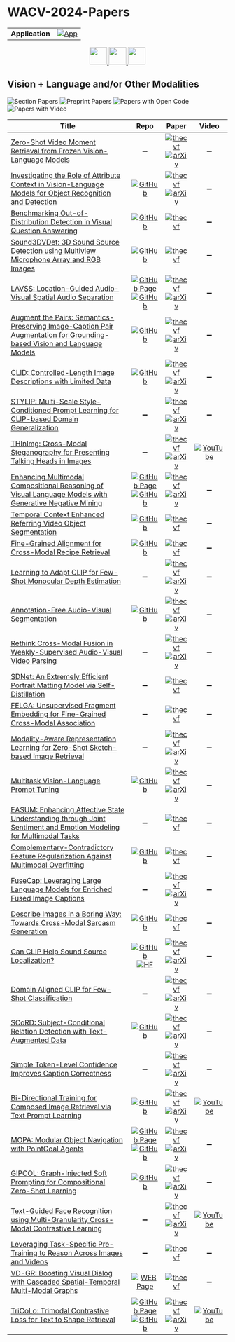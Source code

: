# WACV-2024-Papers

<table>
    <tr>
        <td><strong>Application</strong></td>
        <td>
            <a href="https://huggingface.co/spaces/DmitryRyumin/NewEraAI-Papers" style="float:left;">
                <img src="https://img.shields.io/badge/🤗-NewEraAI--Papers-FFD21F.svg" alt="App" />
            </a>
        </td>
    </tr>
</table>

<div align="center">
    <a href="https://github.com/DmitryRyumin/WACV-2024-Papers/blob/main/sections/generative_models_for_image_video_3d.md">
        <img src="https://cdn.jsdelivr.net/gh/DmitryRyumin/NewEraAI-Papers@main/images/left.svg" width="40" alt="" />
    </a>
    <a href="https://github.com/DmitryRyumin/WACV-2024-Papers/">
        <img src="https://cdn.jsdelivr.net/gh/DmitryRyumin/NewEraAI-Papers@main/images/home.svg" width="40" alt="" />
    </a>
    <a href="https://github.com/DmitryRyumin/WACV-2024-Papers/blob/main/sections/visualization.md">
        <img src="https://cdn.jsdelivr.net/gh/DmitryRyumin/NewEraAI-Papers@main/images/right.svg" width="40" alt="" />
    </a>
</div>

## Vision + Language and/or Other Modalities

![Section Papers](https://img.shields.io/badge/Section%20Papers-34-42BA16) ![Preprint Papers](https://img.shields.io/badge/Preprint%20Papers-23-b31b1b) ![Papers with Open Code](https://img.shields.io/badge/Papers%20with%20Open%20Code-19-1D7FBF) ![Papers with Video](https://img.shields.io/badge/Papers%20with%20Video-4-FF0000)

| **Title** | **Repo** | **Paper** | **Video** |
|-----------|:--------:|:---------:|:---------:|
| [Zero-Shot Video Moment Retrieval from Frozen Vision-Language Models](https://openaccess.thecvf.com/content/WACV2024/html/Luo_Zero-Shot_Video_Moment_Retrieval_From_Frozen_Vision-Language_Models_WACV_2024_paper.html) | :heavy_minus_sign: | [![thecvf](https://img.shields.io/badge/pdf-thecvf-7395C5.svg)](https://openaccess.thecvf.com/content/WACV2024/papers/Luo_Zero-Shot_Video_Moment_Retrieval_From_Frozen_Vision-Language_Models_WACV_2024_paper.pdf) <br /> [![arXiv](https://img.shields.io/badge/arXiv-2309.00661-b31b1b.svg)](http://arxiv.org/abs/2309.00661) | :heavy_minus_sign: |
| [Investigating the Role of Attribute Context in Vision-Language Models for Object Recognition and Detection](https://openaccess.thecvf.com/content/WACV2024/html/Buettner_Investigating_the_Role_of_Attribute_Context_in_Vision-Language_Models_for_WACV_2024_paper.html) | [![GitHub](https://img.shields.io/github/stars/krbuettner/attributes_and_vlms?style=flat)](https://github.com/krbuettner/attributes_and_vlms) | [![thecvf](https://img.shields.io/badge/pdf-thecvf-7395C5.svg)](https://openaccess.thecvf.com/content/WACV2024/papers/Buettner_Investigating_the_Role_of_Attribute_Context_in_Vision-Language_Models_for_WACV_2024_paper.pdf) <br /> [![arXiv](https://img.shields.io/badge/arXiv-2303.10093-b31b1b.svg)](http://arxiv.org/abs/2303.10093) | :heavy_minus_sign: |
| [Benchmarking Out-of-Distribution Detection in Visual Question Answering](https://openaccess.thecvf.com/content/WACV2024/html/Shi_Benchmarking_Out-of-Distribution_Detection_in_Visual_Question_Answering_WACV_2024_paper.html) | [![GitHub](https://img.shields.io/github/stars/Sxx1995/Benchmarking-Out-of-Distribution-Detection-in-Visual-Question-Answering?style=flat)](https://github.com/Sxx1995/Benchmarking-Out-of-Distribution-Detection-in-Visual-Question-Answering) | [![thecvf](https://img.shields.io/badge/pdf-thecvf-7395C5.svg)](https://openaccess.thecvf.com/content/WACV2024/papers/Shi_Benchmarking_Out-of-Distribution_Detection_in_Visual_Question_Answering_WACV_2024_paper.pdf) | :heavy_minus_sign: |
| [Sound3DVDet: 3D Sound Source Detection using Multiview Microphone Array and RGB Images](https://openaccess.thecvf.com/content/WACV2024/html/He_Sound3DVDet_3D_Sound_Source_Detection_Using_Multiview_Microphone_Array_and_WACV_2024_paper.html) | [![GitHub](https://img.shields.io/github/stars/yuhanghe01/Sound3DVDet?style=flat)](https://github.com/yuhanghe01/Sound3DVDet) | [![thecvf](https://img.shields.io/badge/pdf-thecvf-7395C5.svg)](https://openaccess.thecvf.com/content/WACV2024/papers/He_Sound3DVDet_3D_Sound_Source_Detection_Using_Multiview_Microphone_Array_and_WACV_2024_paper.pdf) | :heavy_minus_sign: |
| [LAVSS: Location-Guided Audio-Visual Spatial Audio Separation](https://openaccess.thecvf.com/content/WACV2024/html/Ye_LAVSS_Location-Guided_Audio-Visual_Spatial_Audio_Separation_WACV_2024_paper.html) | [![GitHub Page](https://img.shields.io/badge/GitHub-Page-159957.svg)](https://yyx666660.github.io/LAVSS/) <br /> [![GitHub](https://img.shields.io/github/stars/YYX666660/LAVSS?style=flat)](https://github.com/YYX666660/LAVSS) | [![thecvf](https://img.shields.io/badge/pdf-thecvf-7395C5.svg)](https://openaccess.thecvf.com/content/WACV2024/papers/Ye_LAVSS_Location-Guided_Audio-Visual_Spatial_Audio_Separation_WACV_2024_paper.pdf) <br /> [![arXiv](https://img.shields.io/badge/arXiv-2310.20446-b31b1b.svg)](http://arxiv.org/abs/2310.20446) | :heavy_minus_sign: |
| [Augment the Pairs: Semantics-Preserving Image-Caption Pair Augmentation for Grounding-based Vision and Language Models](https://openaccess.thecvf.com/content/WACV2024/html/Yi_Augment_the_Pairs_Semantics-Preserving_Image-Caption_Pair_Augmentation_for_Grounding-Based_Vision_WACV_2024_paper.html) | [![GitHub](https://img.shields.io/github/stars/amzn/augment-the-pairs-wacv2024?style=flat)](https://github.com/amzn/augment-the-pairs-wacv2024) | [![thecvf](https://img.shields.io/badge/pdf-thecvf-7395C5.svg)](https://openaccess.thecvf.com/content/WACV2024/papers/Yi_Augment_the_Pairs_Semantics-Preserving_Image-Caption_Pair_Augmentation_for_Grounding-Based_Vision_WACV_2024_paper.pdf) <br /> [![arXiv](https://img.shields.io/badge/arXiv-2311.02536-b31b1b.svg)](http://arxiv.org/abs/2311.02536) | :heavy_minus_sign: |
| [CLID: Controlled-Length Image Descriptions with Limited Data](https://openaccess.thecvf.com/content/WACV2024/html/Hirsch_CLID_Controlled-Length_Image_Descriptions_With_Limited_Data_WACV_2024_paper.html) | [![GitHub](https://img.shields.io/github/stars/Eladhi/CLID?style=flat)](https://github.com/Eladhi/CLID) | [![thecvf](https://img.shields.io/badge/pdf-thecvf-7395C5.svg)](https://openaccess.thecvf.com/content/WACV2024/papers/Hirsch_CLID_Controlled-Length_Image_Descriptions_With_Limited_Data_WACV_2024_paper.pdf) <br /> [![arXiv](https://img.shields.io/badge/arXiv-2211.14835-b31b1b.svg)](http://arxiv.org/abs/2211.14835) | :heavy_minus_sign: |
| [STYLIP: Multi-Scale Style-Conditioned Prompt Learning for CLIP-based Domain Generalization](https://openaccess.thecvf.com/content/WACV2024/html/Bose_STYLIP_Multi-Scale_Style-Conditioned_Prompt_Learning_for_CLIP-Based_Domain_Generalization_WACV_2024_paper.html) | :heavy_minus_sign: | [![thecvf](https://img.shields.io/badge/pdf-thecvf-7395C5.svg)](https://openaccess.thecvf.com/content/WACV2024/papers/Bose_STYLIP_Multi-Scale_Style-Conditioned_Prompt_Learning_for_CLIP-Based_Domain_Generalization_WACV_2024_paper.pdf) <br /> [![arXiv](https://img.shields.io/badge/arXiv-2302.09251-b31b1b.svg)](http://arxiv.org/abs/2302.09251) | :heavy_minus_sign: |
| [THInImg: Cross-Modal Steganography for Presenting Talking Heads in Images](https://openaccess.thecvf.com/content/WACV2024/html/Zhao_THInImg_Cross-Modal_Steganography_for_Presenting_Talking_Heads_in_Images_WACV_2024_paper.html) |:heavy_minus_sign: | [![thecvf](https://img.shields.io/badge/pdf-thecvf-7395C5.svg)](https://openaccess.thecvf.com/content/WACV2024/papers/Zhao_THInImg_Cross-Modal_Steganography_for_Presenting_Talking_Heads_in_Images_WACV_2024_paper.pdf) <br /> [![arXiv](https://img.shields.io/badge/arXiv-2311.17177-b31b1b.svg)](http://arxiv.org/abs/2311.17177) | [![YouTube](https://img.shields.io/badge/YouTube-%23FF0000.svg?style=for-the-badge&logo=YouTube&logoColor=white)](https://www.youtube.com/watch?v=u0PkOWbZeq4) |
| [Enhancing Multimodal Compositional Reasoning of Visual Language Models with Generative Negative Mining](https://openaccess.thecvf.com/content/WACV2024/html/Sahin_Enhancing_Multimodal_Compositional_Reasoning_of_Visual_Language_Models_With_Generative_WACV_2024_paper.html) | [![GitHub Page](https://img.shields.io/badge/GitHub-Page-159957.svg)](https://ugorsahin.github.io/enhancing-multimodal-compositional-reasoning-of-vlm.html) <br /> [![GitHub](https://img.shields.io/github/stars/ugorsahin/Generative-Negative-Mining?style=flat)](https://github.com/ugorsahin/Generative-Negative-Mining) | [![thecvf](https://img.shields.io/badge/pdf-thecvf-7395C5.svg)](https://openaccess.thecvf.com/content/WACV2024/papers/Sahin_Enhancing_Multimodal_Compositional_Reasoning_of_Visual_Language_Models_With_Generative_WACV_2024_paper.pdf) <br /> [![arXiv](https://img.shields.io/badge/arXiv-2311.03964-b31b1b.svg)](http://arxiv.org/abs/2311.03964) | :heavy_minus_sign: |
| [Temporal Context Enhanced Referring Video Object Segmentation](https://openaccess.thecvf.com/content/WACV2024/html/Hu_Temporal_Context_Enhanced_Referring_Video_Object_Segmentation_WACV_2024_paper.html) | [![GitHub](https://img.shields.io/github/stars/haliphinx/TCE-RVOS?style=flat)](https://github.com/haliphinx/TCE-RVOS) | [![thecvf](https://img.shields.io/badge/pdf-thecvf-7395C5.svg)](https://openaccess.thecvf.com/content/WACV2024/papers/Hu_Temporal_Context_Enhanced_Referring_Video_Object_Segmentation_WACV_2024_paper.pdf) | :heavy_minus_sign: |
| [Fine-Grained Alignment for Cross-Modal Recipe Retrieval](https://openaccess.thecvf.com/content/WACV2024/html/Wahed_Fine-Grained_Alignment_for_Cross-Modal_Recipe_Retrieval_WACV_2024_paper.html) | [![GitHub](https://img.shields.io/github/stars/PLAN-Lab/FARM?style=flat)](https://github.com/PLAN-Lab/FARM) | [![thecvf](https://img.shields.io/badge/pdf-thecvf-7395C5.svg)](https://openaccess.thecvf.com/content/WACV2024/papers/Wahed_Fine-Grained_Alignment_for_Cross-Modal_Recipe_Retrieval_WACV_2024_paper.pdf) | :heavy_minus_sign: |
| [Learning to Adapt CLIP for Few-Shot Monocular Depth Estimation](https://openaccess.thecvf.com/content/WACV2024/html/Hu_Learning_To_Adapt_CLIP_for_Few-Shot_Monocular_Depth_Estimation_WACV_2024_paper.html) | :heavy_minus_sign: | [![thecvf](https://img.shields.io/badge/pdf-thecvf-7395C5.svg)](https://openaccess.thecvf.com/content/WACV2024/papers/Hu_Learning_To_Adapt_CLIP_for_Few-Shot_Monocular_Depth_Estimation_WACV_2024_paper.pdf) <br /> [![arXiv](https://img.shields.io/badge/arXiv-2311.01034-b31b1b.svg)](http://arxiv.org/abs/2311.01034) | :heavy_minus_sign: |
| [Annotation-Free Audio-Visual Segmentation](https://openaccess.thecvf.com/content/WACV2024/html/Liu_Annotation-Free_Audio-Visual_Segmentation_WACV_2024_paper.html) | [![GitHub](https://img.shields.io/github/stars/jinxiang-liu/anno-free-AVS?style=flat)](https://github.com/jinxiang-liu/anno-free-AVS) | [![thecvf](https://img.shields.io/badge/pdf-thecvf-7395C5.svg)](https://openaccess.thecvf.com/content/WACV2024/papers/Liu_Annotation-Free_Audio-Visual_Segmentation_WACV_2024_paper.pdf) <br /> [![arXiv](https://img.shields.io/badge/arXiv-2305.11019-b31b1b.svg)](http://arxiv.org/abs/2305.11019) | :heavy_minus_sign: |
| [Rethink Cross-Modal Fusion in Weakly-Supervised Audio-Visual Video Parsing](https://openaccess.thecvf.com/content/WACV2024/html/Xu_Rethink_Cross-Modal_Fusion_in_Weakly-Supervised_Audio-Visual_Video_Parsing_WACV_2024_paper.html) | :heavy_minus_sign: | [![thecvf](https://img.shields.io/badge/pdf-thecvf-7395C5.svg)](https://openaccess.thecvf.com/content/WACV2024/papers/Xu_Rethink_Cross-Modal_Fusion_in_Weakly-Supervised_Audio-Visual_Video_Parsing_WACV_2024_paper.pdf) <br /> [![arXiv](https://img.shields.io/badge/arXiv-2311.08151-b31b1b.svg)](http://arxiv.org/abs/2311.08151) | :heavy_minus_sign: |
| [SDNet: An Extremely Efficient Portrait Matting Model via Self-Distillation](https://openaccess.thecvf.com/content/WACV2024/html/Li_SDNet_An_Extremely_Efficient_Portrait_Matting_Model_via_Self-Distillation_WACV_2024_paper.html) | :heavy_minus_sign: | [![thecvf](https://img.shields.io/badge/pdf-thecvf-7395C5.svg)](https://openaccess.thecvf.com/content/WACV2024/papers/Li_SDNet_An_Extremely_Efficient_Portrait_Matting_Model_via_Self-Distillation_WACV_2024_paper.pdf) | :heavy_minus_sign: |
| [FELGA: Unsupervised Fragment Embedding for Fine-Grained Cross-Modal Association](https://openaccess.thecvf.com/content/WACV2024/html/Zhuo_FELGA_Unsupervised_Fragment_Embedding_for_Fine-Grained_Cross-Modal_Association_WACV_2024_paper.html) | :heavy_minus_sign: | [![thecvf](https://img.shields.io/badge/pdf-thecvf-7395C5.svg)](https://openaccess.thecvf.com/content/WACV2024/papers/Zhuo_FELGA_Unsupervised_Fragment_Embedding_for_Fine-Grained_Cross-Modal_Association_WACV_2024_paper.pdf) | :heavy_minus_sign: |
| [Modality-Aware Representation Learning for Zero-Shot Sketch-based Image Retrieval](https://openaccess.thecvf.com/content/WACV2024/html/Lyou_Modality-Aware_Representation_Learning_for_Zero-Shot_Sketch-Based_Image_Retrieval_WACV_2024_paper.html) | :heavy_minus_sign: | [![thecvf](https://img.shields.io/badge/pdf-thecvf-7395C5.svg)](https://openaccess.thecvf.com/content/WACV2024/papers/Lyou_Modality-Aware_Representation_Learning_for_Zero-Shot_Sketch-Based_Image_Retrieval_WACV_2024_paper.pdf) <br /> [![arXiv](https://img.shields.io/badge/arXiv-2401.04860-b31b1b.svg)](http://arxiv.org/abs/2401.04860) | :heavy_minus_sign: |
| [Multitask Vision-Language Prompt Tuning](https://openaccess.thecvf.com/content/WACV2024/html/Shen_Multitask_Vision-Language_Prompt_Tuning_WACV_2024_paper.html) | [![GitHub](https://img.shields.io/github/stars/sIncerass/MVLPT?style=flat)](https://github.com/sIncerass/MVLPT) | [![thecvf](https://img.shields.io/badge/pdf-thecvf-7395C5.svg)](https://openaccess.thecvf.com/content/WACV2024/papers/Shen_Multitask_Vision-Language_Prompt_Tuning_WACV_2024_paper.pdf) <br /> [![arXiv](https://img.shields.io/badge/arXiv-2211.11720-b31b1b.svg)](http://arxiv.org/abs/2211.11720) | :heavy_minus_sign: |
| [EASUM: Enhancing Affective State Understanding through Joint Sentiment and Emotion Modeling for Multimodal Tasks](https://openaccess.thecvf.com/content/WACV2024/html/Hwang_EASUM_Enhancing_Affective_State_Understanding_Through_Joint_Sentiment_and_Emotion_WACV_2024_paper.html) | :heavy_minus_sign: | [![thecvf](https://img.shields.io/badge/pdf-thecvf-7395C5.svg)](https://openaccess.thecvf.com/content/WACV2024/papers/Hwang_EASUM_Enhancing_Affective_State_Understanding_Through_Joint_Sentiment_and_Emotion_WACV_2024_paper.pdf) | :heavy_minus_sign: |
| [Complementary-Contradictory Feature Regularization Against Multimodal Overfitting](https://openaccess.thecvf.com/content/WACV2024/html/Tejero-de-Pablos_Complementary-Contradictory_Feature_Regularization_Against_Multimodal_Overfitting_WACV_2024_paper.html) | [![GitHub](https://img.shields.io/github/stars/CyberAgentAILab/CM-VQVAE?style=flat)](https://github.com/CyberAgentAILab/CM-VQVAE) | [![thecvf](https://img.shields.io/badge/pdf-thecvf-7395C5.svg)](https://openaccess.thecvf.com/content/WACV2024/papers/Tejero-de-Pablos_Complementary-Contradictory_Feature_Regularization_Against_Multimodal_Overfitting_WACV_2024_paper.pdf) | :heavy_minus_sign: |
| [FuseCap: Leveraging Large Language Models for Enriched Fused Image Captions](https://openaccess.thecvf.com/content/WACV2024/html/Rotstein_FuseCap_Leveraging_Large_Language_Models_for_Enriched_Fused_Image_Captions_WACV_2024_paper.html) | :heavy_minus_sign: | [![thecvf](https://img.shields.io/badge/pdf-thecvf-7395C5.svg)](https://openaccess.thecvf.com/content/WACV2024/papers/Rotstein_FuseCap_Leveraging_Large_Language_Models_for_Enriched_Fused_Image_Captions_WACV_2024_paper.pdf) <br /> [![arXiv](https://img.shields.io/badge/arXiv-2305.17718-b31b1b.svg)](http://arxiv.org/abs/2305.17718) | :heavy_minus_sign: |
| [Describe Images in a Boring Way: Towards Cross-Modal Sarcasm Generation](https://openaccess.thecvf.com/content/WACV2024/html/Ruan_Describe_Images_in_a_Boring_Way_Towards_Cross-Modal_Sarcasm_Generation_WACV_2024_paper.html) | [![GitHub](https://img.shields.io/github/stars/EnablerRx/CMSG-EGRM?style=flat)](https://github.com/EnablerRx/CMSG-EGRM) | [![thecvf](https://img.shields.io/badge/pdf-thecvf-7395C5.svg)](https://openaccess.thecvf.com/content/WACV2024/papers/Ruan_Describe_Images_in_a_Boring_Way_Towards_Cross-Modal_Sarcasm_Generation_WACV_2024_paper.pdf) | :heavy_minus_sign: |
| [Can CLIP Help Sound Source Localization?](https://openaccess.thecvf.com/content/WACV2024/html/Park_Can_CLIP_Help_Sound_Source_Localization_WACV_2024_paper.html) | [![GitHub](https://img.shields.io/github/stars/swimmiing/ACL-SSL?style=flat)](https://github.com/swimmiing/ACL-SSL) <br /> [![HF](https://img.shields.io/badge/🤗-demo-FFD21F.svg)](https://huggingface.co/spaces/swimmiing/ACL-SSL-zeroshot-demo) | [![thecvf](https://img.shields.io/badge/pdf-thecvf-7395C5.svg)](https://openaccess.thecvf.com/content/WACV2024/papers/Park_Can_CLIP_Help_Sound_Source_Localization_WACV_2024_paper.pdf) <br /> [![arXiv](https://img.shields.io/badge/arXiv-2311.04066-b31b1b.svg)](http://arxiv.org/abs/2311.04066) | :heavy_minus_sign: |
| [Domain Aligned CLIP for Few-Shot Classification](https://openaccess.thecvf.com/content/WACV2024/html/Gondal_Domain_Aligned_CLIP_for_Few-Shot_Classification_WACV_2024_paper.html) | :heavy_minus_sign: | [![thecvf](https://img.shields.io/badge/pdf-thecvf-7395C5.svg)](https://openaccess.thecvf.com/content/WACV2024/papers/Gondal_Domain_Aligned_CLIP_for_Few-Shot_Classification_WACV_2024_paper.pdf) <br /> [![arXiv](https://img.shields.io/badge/arXiv-2311.09191-b31b1b.svg)](http://arxiv.org/abs/2311.09191) | :heavy_minus_sign: |
| [SCoRD: Subject-Conditional Relation Detection with Text-Augmented Data](https://openaccess.thecvf.com/content/WACV2024/html/Yang_SCoRD_Subject-Conditional_Relation_Detection_With_Text-Augmented_Data_WACV_2024_paper.html) | [![GitHub](https://img.shields.io/github/stars/uvavision/SCoRD?style=flat)](https://github.com/uvavision/SCoRD) | [![thecvf](https://img.shields.io/badge/pdf-thecvf-7395C5.svg)](https://openaccess.thecvf.com/content/WACV2024/papers/Yang_SCoRD_Subject-Conditional_Relation_Detection_With_Text-Augmented_Data_WACV_2024_paper.pdf) <br /> [![arXiv](https://img.shields.io/badge/arXiv-2308.12910-b31b1b.svg)](http://arxiv.org/abs/2308.12910) | :heavy_minus_sign: |
| [Simple Token-Level Confidence Improves Caption Correctness](https://openaccess.thecvf.com/content/WACV2024/html/Petryk_Simple_Token-Level_Confidence_Improves_Caption_Correctness_WACV_2024_paper.html) | :heavy_minus_sign: | [![thecvf](https://img.shields.io/badge/pdf-thecvf-7395C5.svg)](https://openaccess.thecvf.com/content/WACV2024/papers/Petryk_Simple_Token-Level_Confidence_Improves_Caption_Correctness_WACV_2024_paper.pdf) <br /> [![arXiv](https://img.shields.io/badge/arXiv-2305.07021-b31b1b.svg)](http://arxiv.org/abs/2305.07021) | :heavy_minus_sign: |
| [Bi-Directional Training for Composed Image Retrieval via Text Prompt Learning](https://openaccess.thecvf.com/content/WACV2024/html/Liu_Bi-Directional_Training_for_Composed_Image_Retrieval_via_Text_Prompt_Learning_WACV_2024_paper.html) | [![GitHub](https://img.shields.io/github/stars/Cuberick-Orion/Bi-Blip4CIR?style=flat)](https://github.com/Cuberick-Orion/Bi-Blip4CIR) | [![thecvf](https://img.shields.io/badge/pdf-thecvf-7395C5.svg)](https://openaccess.thecvf.com/content/WACV2024/papers/Liu_Bi-Directional_Training_for_Composed_Image_Retrieval_via_Text_Prompt_Learning_WACV_2024_paper.pdf) <br /> [![arXiv](https://img.shields.io/badge/arXiv-2303.16604-b31b1b.svg)](http://arxiv.org/abs/2303.16604) | [![YouTube](https://img.shields.io/badge/YouTube-%23FF0000.svg?style=for-the-badge&logo=YouTube&logoColor=white)](https://www.youtube.com/watch?v=RHYW1GABVkQ) |
| [MOPA: Modular Object Navigation with PointGoal Agents](https://openaccess.thecvf.com/content/WACV2024/html/Raychaudhuri_MOPA_Modular_Object_Navigation_With_PointGoal_Agents_WACV_2024_paper.html) | [![GitHub Page](https://img.shields.io/badge/GitHub-Page-159957.svg)](https://3dlg-hcvc.github.io/mopa/) <br /> [![GitHub](https://img.shields.io/github/stars/3dlg-hcvc/mopa?style=flat)](https://github.com/3dlg-hcvc/mopa) | [![thecvf](https://img.shields.io/badge/pdf-thecvf-7395C5.svg)](https://openaccess.thecvf.com/content/WACV2024/papers/Raychaudhuri_MOPA_Modular_Object_Navigation_With_PointGoal_Agents_WACV_2024_paper.pdf) <br /> [![arXiv](https://img.shields.io/badge/arXiv-2304.03696-b31b1b.svg)](http://arxiv.org/abs/2304.03696) | :heavy_minus_sign: |
| [GIPCOL: Graph-Injected Soft Prompting for Compositional Zero-Shot Learning](https://openaccess.thecvf.com/content/WACV2024/html/Xu_GIPCOL_Graph-Injected_Soft_Prompting_for_Compositional_Zero-Shot_Learning_WACV_2024_paper.html) | [![GitHub](https://img.shields.io/github/stars/HLR/GIPCOL?style=flat)](https://github.com/HLR/GIPCOL) | [![thecvf](https://img.shields.io/badge/pdf-thecvf-7395C5.svg)](https://openaccess.thecvf.com/content/WACV2024/papers/Xu_GIPCOL_Graph-Injected_Soft_Prompting_for_Compositional_Zero-Shot_Learning_WACV_2024_paper.pdf) <br /> [![arXiv](https://img.shields.io/badge/arXiv-2311.05729-b31b1b.svg)](http://arxiv.org/abs/2311.05729) | :heavy_minus_sign: |
| [Text-Guided Face Recognition using Multi-Granularity Cross-Modal Contrastive Learning](https://openaccess.thecvf.com/content/WACV2024/html/Hasan_Text-Guided_Face_Recognition_Using_Multi-Granularity_Cross-Modal_Contrastive_Learning_WACV_2024_paper.html) | :heavy_minus_sign: | [![thecvf](https://img.shields.io/badge/pdf-thecvf-7395C5.svg)](https://openaccess.thecvf.com/content/WACV2024/papers/Hasan_Text-Guided_Face_Recognition_Using_Multi-Granularity_Cross-Modal_Contrastive_Learning_WACV_2024_paper.pdf) <br /> [![arXiv](https://img.shields.io/badge/arXiv-2312.09367-b31b1b.svg)](http://arxiv.org/abs/2312.09367) | [![YouTube](https://img.shields.io/badge/YouTube-%23FF0000.svg?style=for-the-badge&logo=YouTube&logoColor=white)](https://www.youtube.com/watch?v=Hb8SlpFCuGI) |
| [Leveraging Task-Specific Pre-Training to Reason Across Images and Videos](https://openaccess.thecvf.com/content/WACV2024/html/Sadhu_Leveraging_Task-Specific_Pre-Training_To_Reason_Across_Images_and_Videos_WACV_2024_paper.html) | :heavy_minus_sign: | [![thecvf](https://img.shields.io/badge/pdf-thecvf-7395C5.svg)](https://openaccess.thecvf.com/content/WACV2024/papers/Sadhu_Leveraging_Task-Specific_Pre-Training_To_Reason_Across_Images_and_Videos_WACV_2024_paper.pdf) | :heavy_minus_sign: |
| [VD-GR: Boosting Visual Dialog with Cascaded Spatial-Temporal Multi-Modal Graphs](https://openaccess.thecvf.com/content/WACV2024/html/Abdessaied_VD-GR_Boosting_Visual_Dialog_With_Cascaded_Spatial-Temporal_Multi-Modal_Graphs_WACV_2024_paper.html) | [![WEB Page](https://img.shields.io/badge/WEB-Page-159957.svg)](https://perceptualui.org/publications/abdessaied24_wacv/) | [![thecvf](https://img.shields.io/badge/pdf-thecvf-7395C5.svg)](https://openaccess.thecvf.com/content/WACV2024/papers/Abdessaied_VD-GR_Boosting_Visual_Dialog_With_Cascaded_Spatial-Temporal_Multi-Modal_Graphs_WACV_2024_paper.pdf) | :heavy_minus_sign: |
| [TriCoLo: Trimodal Contrastive Loss for Text to Shape Retrieval](https://openaccess.thecvf.com/content/WACV2024/html/Ruan_TriCoLo_Trimodal_Contrastive_Loss_for_Text_To_Shape_Retrieval_WACV_2024_paper.html) | [![GitHub Page](https://img.shields.io/badge/GitHub-Page-159957.svg)](https://3dlg-hcvc.github.io/tricolo/) <br /> [![GitHub](https://img.shields.io/github/stars/3dlg-hcvc/tricolo?style=flat)](https://github.com/3dlg-hcvc/tricolo) | [![thecvf](https://img.shields.io/badge/pdf-thecvf-7395C5.svg)](https://openaccess.thecvf.com/content/WACV2024/papers/Ruan_TriCoLo_Trimodal_Contrastive_Loss_for_Text_To_Shape_Retrieval_WACV_2024_paper.pdf) <br /> [![arXiv](https://img.shields.io/badge/arXiv-2201.07366-b31b1b.svg)](http://arxiv.org/abs/2201.07366) | [![YouTube](https://img.shields.io/badge/YouTube-%23FF0000.svg?style=for-the-badge&logo=YouTube&logoColor=white)](https://www.youtube.com/watch?v=4YK65qDUUJs) |
